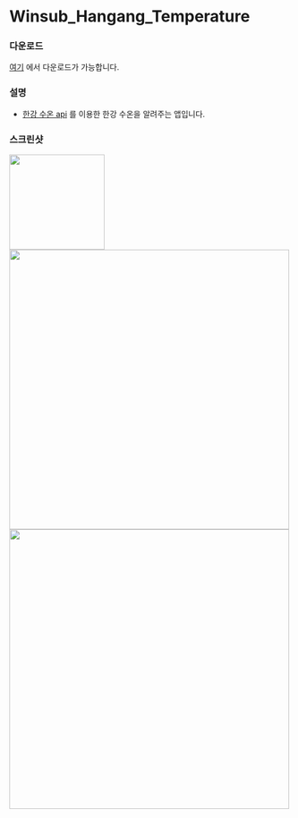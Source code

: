 # Winsub_Hangang_Temperature

### 다운로드
[여기](https://github.com/winsub/Winsub_Hangang_Temperature_App/releases) 에서 다운로드가 가능합니다.

### 설명

* [한강 수온 api](https://hangang.life/api/) 를 이용한 한강 수온을 알려주는 앱입니다.

### 스크린샷

<div>
<img src="https://github.com/winsub/Winsub_Hangang_Temperature_App/blob/master/screenshot/Screenshot_20200817-215422.jpg?raw=true" width="170"></img>
<img src="https://github.com/winsub/Winsub_Hangang_Temperature_App/blob/master/screenshot/스크린샷%202020-08-17%20오후%2010.01.17.png?raw=true" width="500"></img>
<img src="https://github.com/winsub/Winsub_Hangang_Temperature_App/blob/master/screenshot/스크린샷%202020-08-17%20오후%2010.01.25.png?raw=true" width="500"></img>
</div>
